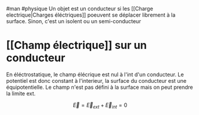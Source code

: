 #man #physique 
Un objet est un conducteur si les [[Charge electrique|Charges éléctriques]] poeuvent se déplacer librement à la surface.
Sinon, c'est un isolent ou un semi-conducteur
# [[Champ électrique]] sur un conducteur
En éléctrostatique, le champ élécrique est nul à l'int d'un conducteur. Le potentiel est donc constant à l'interieur, la surface du conducteur est une équipotentielle.
Le champ n'est pas défini à la surface mais on peut prendre la limite ext.

$$\vec E =\vec E_{ext}+\vec E_{int}=0$$